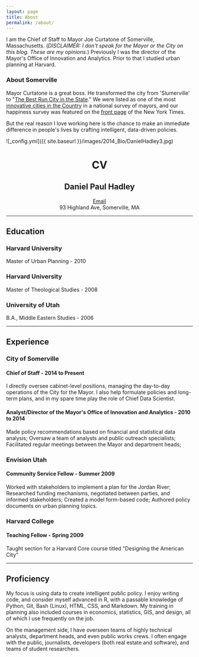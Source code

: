 ```yaml
---
layout: page
title: About
permalink: /about/
---
```


I am the Chief of Staff to Mayor Joe Curtatone of Somerville, Massachusetts. (*DISCLAIMER: I don't speak for the Mayor or the City on this blog. These are my opinions.*) Previously I was the director of the Mayor's Office of Innovation and Analytics. Prior to that I studied urban planning at Harvard. 

### About Somerville

Mayor Curtatone is a great boss. He transformed the city from 'Slumerville' to "[The Best Run City in the State](http://www.boston.com/news/globe/magazine/articles/2006/05/14/the_model_city/)." We were listed as one of the most [innovative cities in the Country](http://www.washingtonpost.com/blogs/govbeat/wp/2014/10/07/the-most-influential-cities-in-the-country-according-to-mayors/) in a national survey of mayors, and our happiness survey was featured on the [front page](http://www.nytimes.com/2011/05/01/us/01happiness.html?pagewanted=all&_r=0) of the New York Times. 

But the real reason I love working here is the chance to make an immediate difference in people's lives by crafting intelligent, data-driven policies.    


![_config.yml]({{ site.baseurl }}/images/2014_Bio/DanielHadley3.jpg)


<center> <h1>CV</h1> </center>

<center> <h2>Daniel Paul Hadley</h2> </center>
<center> <a href="http://scr.im/32e4">Email</a></center>
<center> 93 Highland Ave, Somerville, MA </center>

****

## Education

### Harvard University
Master of Urban Planning - 2010

### Harvard University
Master of Theological Studies - 2008

### University of Utah
B.A., Middle Eastern Studies - 2006

****

## Experience

### City of Somerville

#### Chief of Staff - 2014 to Present

I directly oversee cabinet-level positions, managing the day-to-day operations of the City for the Mayor. I also help formulate policies and long-term plans, and in my spare time play the role of Chief Data Scientist.

#### Analyst/Director of the Mayor's Office of Innovation and Analytics -  2010 to 2014

Made policy recommendations based on financial and statistical data analysis; Oversaw a team of analysts and public outreach specialists; Facilitated regular meetings between the Mayor and department heads;

### Envision Utah

#### Community Service Fellow - Summer 2009

Worked with stakeholders to implement a plan for the Jordan River; Researched funding mechanisms, negotiated between parties, and informed stakeholders; Created a model form-based code; Authored policy documents on urban planning topics.

### Harvard College

#### Teaching Fellow - Spring 2009

Taught section for a Harvard Core course titled "Designing the American City"

****

## Proficiency 

My focus is using data to create intelligent public policy. I enjoy writing code, and consider myself advanced in R, with a passable knowledge of Python, Git, Bash (Linux), HTML, CSS, and Markdown. My training in planning also included courses in economics, statistics, GIS, and design, all of which I use frequently on the job. 

On the management side, I have overseen teams of highly technical analysts, department heads, and even public works crews. I often engage with the public, journalists, developers (both real estate and software), and teams of student researchers. 

